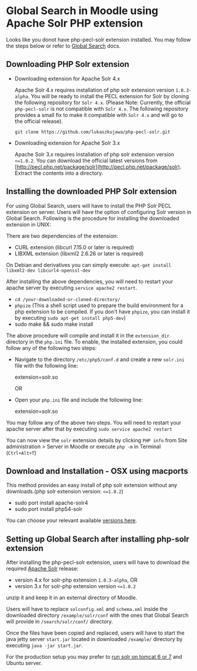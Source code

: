 Global Search in Moodle using Apache Solr PHP extension
=======================================================
Looks like you donot have php-pecl-solr extension installed. You may follow the steps below or refer to [Global Search](http://docs.moodle.org/dev/Global_search) docs.

Downloading PHP Solr extension
------------------------------
* Downloading extension for Apache Solr 4.x

    Apache Solr 4.x requires installation of php solr extension version `1.0.3-alpha`. You will be ready to install the PECL extension for Solr by cloning the following repository for `Solr 4.x`. (Please Note: Currently, the official `php-pecl-solr` is not compatible with `Solr 4.x`. The following repository provides a small fix to make it compatible with `Solr 4.x` and will go to the official release).

    `git clone https://github.com/lukaszkujawa/php-pecl-solr.git`

* Downloading extension for Apache Solr 3.x

    Apache Solr 3.x requires installation of php solr extension version `<=1.0.2`. You can download the official latest versions from [http://pecl.php.net/package/solr](http://pecl.php.net/package/solr). Extract the contents into a directory.

Installing the downloaded PHP Solr extension
--------------------------------------------
For using Global Search, users will have to install the PHP Solr PECL extension on server. Users will have the option of configuring Solr version in  Global Search. 
Following is the procedure for installing the downloaded extension in UNIX:

There are two dependencies of the extension:

* CURL extension (libcurl 7.15.0 or later is required)
* LIBXML extension (libxml2 2.6.26 or later is required)

On Debian and derivatives you can simply execute:
	`apt-get install libxml2-dev libcurl4-openssl-dev`

After installing the above dependencies, you will need to restart your apache server by executing `service apache2 restart`.

* `cd /your-downloaded-or-cloned-directory/`
* `phpize`
(This a shell script used to prepare the build environment for a php extension to be compiled. If you don't have `phpize`, you can install it by executing `sudo apt-get install php5-dev`)
* sudo make && sudo make install

The above procedure will compile and install it in the `extension_dir` directory in the `php.ini` file. To enable, the installed extension, you could follow any of the following two steps:

* Navigate to the directory `/etc/php5/conf.d` and create a new `solr.ini` file with the following line:

    extension=solr.so

    OR

* Open your `php.ini` file and include the following line:

    extension=solr.so

You may follow any of the above two steps. You will need to restart your apache server after that by executing `sudo service apache2 restart`

You can now view the `solr` extension details by clicking `PHP info` from Site administration > Server in Moodle or execute `php -m` in Terminal (`Ctrl+Alt+T`)

Download and Installation - OSX using macports
----------------------------------------------
This method provides an easy install of php solr extension without any downloads.(php solr extension version: `<=1.0.2`)

 * sudo port install apache-solr4
 * sudo port install php54-solr

You can choose your relevant available [versions here](http://www.macports.org/ports.php?by=name&substr=solr).

Setting up Global Search after installing php-solr extension
------------------------------------------------------------

After installing the php-pecl-solr extension, users will have to download the required [Apache Solr](http://lucene.apache.org/solr/) release:

* version 4.x for solr-php extension `1.0.3-alpha`, OR 
* version 3.x for solr-php extension version `<=1.0.2`

unzip it and keep it in an external directory of Moodle.

Users will have to replace `solconfig.xml` and `schema.xml` inside the downloaded directory `/example/solr/conf` with the ones that Global Search will provide in `/search/solr/conf/` directory. 

Once the files have been copied and replaced, users will have to start the java jetty server `start.jar` located in downloaded `/example/` directory by executing `java -jar start.jar`. 

For the production setup you may prefer to [run solr on tomcat 6 or 7](http://jmuras.com/blog/2012/setup-solr-4-tomcat-ubuntu-server-12-04-lts) and Ubuntu server.
